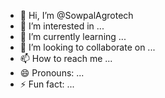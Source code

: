 - 👋 Hi, I’m @SowpalAgrotech
- 👀 I’m interested in ...
- 🌱 I’m currently learning ...
- 💞️ I’m looking to collaborate on ...
- 📫 How to reach me ...
- 😄 Pronouns: ...
- ⚡ Fun fact: ...

<!---
SowpalAgrotech/SowpalAgrotech is a ✨ special ✨ repository because its `README.md` (this file) appears on your GitHub profile.
You can click the Preview link to take a look at your changes.
--->
